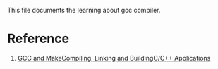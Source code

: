 This file documents the learning about gcc compiler.

# Reference

1. [GCC and MakeCompiling, Linking and BuildingC/C++ Applications](https://www3.ntu.edu.sg/home/ehchua/programming/cpp/gcc_make.html)

